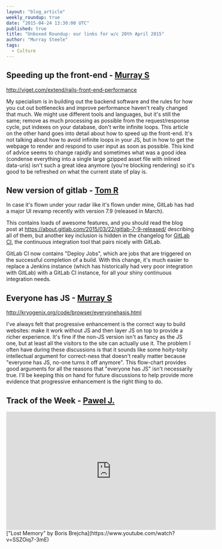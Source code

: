 ```yaml
---
layout: "blog_article"
weekly_roundup: true
date: "2015-04-24 13:30:00 UTC"
published: true
title: "Unboxed Roundup: our links for w/c 20th April 2015"
author: "Murray Steele"
tags:
  - Culture
---
```


## Speeding up the front-end - [Murray S](http://www.unboxedconsulting.com/people/murray-steele)

http://viget.com/extend/rails-front-end-performance

My specialism is in building out the backend software and the rules for how you cut out bottlenecks and improve performance haven't really changed that much.  We might use different tools and languages, but it's still the same; remove as much processing as possible from the request/response cycle, put indexes on your database, don't write infinite loops.  This article on the other hand goes into detail about how to speed up the front-end.  It's not talking about how to avoid infinite loops in your JS, but in how to get the webpage to render and respond to user input as soon as possible.  This kind of advice seems to change rapidly and sometimes what was a good idea (condense everything into a single large gzipped asset file with inlined data-uris) isn't such a great idea anymore (you're blocking rendering) so it's good to be refreshed on what the current state of play is.

## New version of gitlab - [Tom R](http://www.tomrussell.co.uk/)

In case it's flown under your radar like it's flown under mine, GitLab has had a major UI revamp recently with version 7.9 (released in March).

This contains loads of awesome features, and you should read the blog post at https://about.gitlab.com/2015/03/22/gitlab-7-9-released/ describing all of them, but another key inclusion is hidden in the changelog for [GitLab CI](https://about.gitlab.com/gitlab-ci/), the continuous integration tool that pairs nicely with GitLab.

GitLab CI now contains "Deploy Jobs", which are jobs that are triggered on the successful completion of a build. With this change, it's much easier to replace a Jenkins instance (which has historically had very poor integration with GitLab) with a GitLab CI instance, for all your shiny continuous integration needs.

## Everyone has JS - [Murray S](http://www.unboxedconsulting.com/people/murray-steele)

http://kryogenix.org/code/browser/everyonehasjs.html

I've always felt that progressive enhancement is the correct way to build websites: make it work without JS and then layer JS on top to provide a richer experience.  It's fine if the non-JS version isn't as fancy as the JS one, but at least all the visitors to the site can actually use it.  The problem I often have during these discussions is that it sounds like some hoity-toity intellectual argument for correct-ness that doesn't really matter because "everyone has JS, no-one turns it off anymore".  This flow-chart provides good arguments for all the reasons that "everyone has JS" isn't necessarily true.  I'll be keeping this on hand for future discussions to help provide more evidence that progressive enhancement is the right thing to do.

## Track of the Week - [Pawel J.](http://www.unboxedconsulting.com/people/pawel-janiak)

<iframe width="560" height="315" src="https://www.youtube.com/embed/SSZOiq7-3mE" frameborder="0" allowfullscreen></iframe>
["Lost Memory" by Boris Brejcha](https://www.youtube.com/watch?v=SSZOiq7-3mE)
